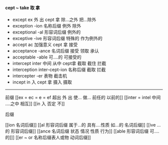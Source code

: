 #### cept ~ take 取 拿
- except   ex 外 出 cept 拿  除...之外  把...除外
- exception -ion 名称后缀 例外 除外
- exceptional -al  形容词后缀 例外的 
- exceptive -ive  形容词后缀 特殊的 作为例外的
- accept ac 加强意义 cept 拿   接受 
- acceptance -ance 名词后缀 接受 领取 承认
- acceptable -able  可....的  可接受的
- intercept inter 中间 从中 cept拿  截取 截住  拦截
- interception inter-cept-ion 名称后缀 截取 拦截
- intercepter -er 表物 截击机
- incept in 入  cept 拿 摄入 摄取


---
 前缀
 [[ex  = ec = e = ef 超出 外 出 使... 做... 前任的 以前的]]
 [[inter = intel 中间 ....之中 相互]]
 [[in 入  否定 不]]

后缀

[[ion  名词后缀]]
[[al 形容词后缀   属于...的  具有....性质  如...的   名词后缀]]
[[ive ...的 形容词后缀]]
[[ance 名词后缀  状态 情况 性质 行为]]
[[able  形容词后缀 可....的]]]
[[er  ~ or 名称后缀表人或物 动词后缀]]
